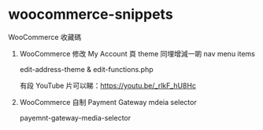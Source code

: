 # woocommerce-snippets
WooCommerce 收藏碼

1. WooCommerce 修改 My Account 頁 theme 同埋增減一啲 nav menu items

    edit-address-theme & edit-functions.php
    
    有段 YouTube 片可以睇：https://youtu.be/_rlkF_hU8Hc

2. WooCommerce 自制 Payment Gateway mdeia selector

    payemnt-gateway-media-selector
